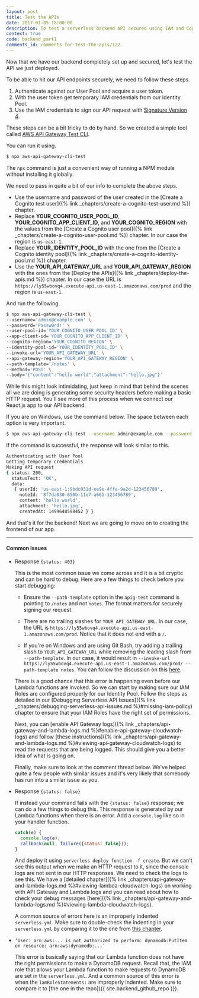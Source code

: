 ```yaml
---
layout: post
title: Test the APIs
date: 2017-01-05 18:00:00
description: To test a serverless backend API secured using IAM and Cognito User Pool you need to follow a few steps. First, generate a user token by authenticating with the User Pool. Then use the user token to get a set of temporary IAM credentials using the Identity Pool. Finally, sign the API request using the IAM credentials using Signature Version 4 and make the request. To simplify this process we are going to use the “aws-api-gateway-cli-test” tool.
context: true
code: backend_part1
comments_id: comments-for-test-the-apis/122
---
```


Now that we have our backend completely set up and secured, let's test the API we just deployed.

To be able to hit our API endpoints securely, we need to follow these steps.

1. Authenticate against our User Pool and acquire a user token.
2. With the user token get temporary IAM credentials from our Identity Pool.
3. Use the IAM credentials to sign our API request with [Signature Version 4](http://docs.aws.amazon.com/general/latest/gr/signature-version-4.html).

These steps can be a bit tricky to do by hand. So we created a simple tool called [AWS API Gateway Test CLI](https://github.com/AnomalyInnovations/aws-api-gateway-cli-test).

You can run it using.

``` bash
$ npx aws-api-gateway-cli-test
```

The `npx` command is just a convenient way of running a NPM module without installing it globally.

We need to pass in quite a bit of our info to complete the above steps.

- Use the username and password of the user created in the [Create a Cognito test user]({% link _chapters/create-a-cognito-test-user.md %}) chapter.
- Replace **YOUR_COGNITO_USER_POOL_ID**, **YOUR_COGNITO_APP_CLIENT_ID**, and **YOUR_COGNITO_REGION** with the values from the [Create a Cognito user pool]({% link _chapters/create-a-cognito-user-pool.md %}) chapter. In our case the region is `us-east-1`.
- Replace **YOUR_IDENTITY_POOL_ID** with the one from the [Create a Cognito identity pool]({% link _chapters/create-a-cognito-identity-pool.md %}) chapter.
- Use the **YOUR_API_GATEWAY_URL** and **YOUR_API_GATEWAY_REGION** with the ones from the [Deploy the APIs]({% link _chapters/deploy-the-apis.md %}) chapter. In our case the URL is `https://ly55wbovq4.execute-api.us-east-1.amazonaws.com/prod` and the region is `us-east-1`.

And run the following.

``` bash
$ npx aws-api-gateway-cli-test \
--username='admin@example.com' \
--password='Passw0rd!' \
--user-pool-id='YOUR_COGNITO_USER_POOL_ID' \
--app-client-id='YOUR_COGNITO_APP_CLIENT_ID' \
--cognito-region='YOUR_COGNITO_REGION' \
--identity-pool-id='YOUR_IDENTITY_POOL_ID' \
--invoke-url='YOUR_API_GATEWAY_URL' \
--api-gateway-region='YOUR_API_GATEWAY_REGION' \
--path-template='/notes' \
--method='POST' \
--body='{"content":"hello world","attachment":"hello.jpg"}'
```

While this might look intimidating, just keep in mind that behind the scenes all we are doing is generating some security headers before making a basic HTTP request. You'll see more of this process when we connect our React.js app to our API backend.

If you are on Windows, use the command below. The space between each option is very important.

``` bash
$ npx aws-api-gateway-cli-test --username admin@example.com --password Passw0rd! --user-pool-id YOUR_COGNITO_USER_POOL_ID --app-client-id YOUR_COGNITO_APP_CLIENT_ID --cognito-region YOUR_COGNITO_REGION --identity-pool-id YOUR_IDENTITY_POOL_ID --invoke-url YOUR_API_GATEWAY_URL --api-gateway-region YOUR_API_GATEWAY_REGION --path-template /notes --method POST --body "{\"content\":\"hello world\",\"attachment\":\"hello.jpg\"}"
```

If the command is successful, the response will look similar to this.

``` bash
Authenticating with User Pool
Getting temporary credentials
Making API request
{ status: 200,
  statusText: 'OK',
  data: 
   { userId: 'us-east-1:9bdc031d-ee9e-4ffa-9a2d-123456789',
     noteId: '8f7da030-650b-11e7-a661-123456789',
     content: 'hello world',
     attachment: 'hello.jpg',
     createdAt: 1499648598452 } }
```

And that's it for the backend! Next we are going to move on to creating the frontend of our app.

---

#### Common Issues

- Response `{status: 403}`

  This is the most common issue we come across and it is a bit cryptic and can be hard to debug. Here are a few things to check before you start debugging:

  - Ensure the `--path-template` option in the `apig-test` command is pointing to `/notes` and not `notes`. The format matters for securely signing our request.

  - There are no trailing slashes for `YOUR_API_GATEWAY_URL`. In our case, the URL is `https://ly55wbovq4.execute-api.us-east-1.amazonaws.com/prod`. Notice that it does not end with a `/`.
  
  - If you're on Windows and are using Git Bash, try adding a trailing slash to `YOUR_API_GATEWAY_URL` while removing the leading slash from `--path-template`. In our case, it would result in `--invoke-url https://ly55wbovq4.execute-api.us-east-1.amazonaws.com/prod/ --path-template notes`. You can follow the discussion on this [here](https://github.com/AnomalyInnovations/serverless-stack-com/issues/112#issuecomment-345996566).

  There is a good chance that this error is happening even before our Lambda functions are invoked. So we can start by making sure our IAM Roles are configured properly for our Identity Pool. Follow the steps as detailed in our [Debugging Serverless API Issues]({% link _chapters/debugging-serverless-api-issues.md %}#missing-iam-policy) chapter to ensure that your IAM Roles have the right set of permissions. 

  Next, you can [enable API Gateway logs]({% link _chapters/api-gateway-and-lambda-logs.md %}#enable-api-gateway-cloudwatch-logs) and follow [these instructions]({% link _chapters/api-gateway-and-lambda-logs.md %}#viewing-api-gateway-cloudwatch-logs) to read the requests that are being logged. This should give you a better idea of what is going on.
  
  Finally, make sure to look at the comment thread below. We've helped quite a few people with similar issues and it's very likely that somebody has run into a similar issue as you.

- Response `{status: false}`

  If instead your command fails with the `{status: false}` response; we can do a few things to debug this. This response is generated by our Lambda functions when there is an error. Add a `console.log` like so in your handler function.

  ``` javascript
  catch(e) {
    console.log(e);
    callback(null, failure({status: false}));
  }
  ```

  And deploy it using `serverless deploy function -f create`. But we can't see this output when we make an HTTP request to it, since the console logs are not sent in our HTTP responses. We need to check the logs to see this. We have a [detailed chapter]({% link _chapters/api-gateway-and-lambda-logs.md %}#viewing-lambda-cloudwatch-logs) on working with API Gateway and Lambda logs and you can read about how to check your debug messages [here]({% link _chapters/api-gateway-and-lambda-logs.md %}#viewing-lambda-cloudwatch-logs).

  A common source of errors here is an improperly indented `serverless.yml`. Make sure to double-check the indenting in your `serverless.yml` by comparing it to the one from [this chapter](https://github.com/AnomalyInnovations/serverless-stack-demo-api/blob/master/serverless.yml).

- `‘User: arn:aws:... is not authorized to perform: dynamodb:PutItem on resource: arn:aws:dynamodb:...’`

  This error is basically saying that our Lambda function does not have the right permissions to make a DynamoDB request. Recall that, the IAM role that allows your Lambda function to make requests to DynamoDB are set in the `serverless.yml`. And a common source of this error is when the `iamRoleStatements:` are improperly indented. Make sure to compare it to [the one in the repo]({{ site.backend_github_repo }}).

